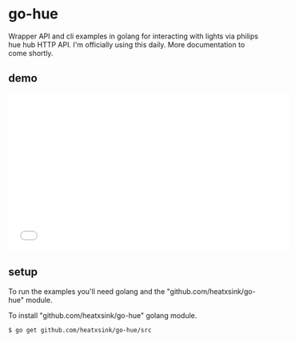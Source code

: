 go-hue
======
Wrapper API and cli examples in golang for interacting with lights via philips hue hub HTTP API. I'm officially using this daily. More documentation to come shortly.

demo
----
<iframe width="560" height="315" src="//www.youtube.com/embed/3zMky_9xdJs?list=UUpU45CTPKyJofg5eGw7Q1OA" frameborder="0" allowfullscreen></iframe>

setup
-----
To run the examples you'll need golang and the "github.com/heatxsink/go-hue" module.

To install "github.com/heatxsink/go-hue" golang module.

	$ go get github.com/heatxsink/go-hue/src